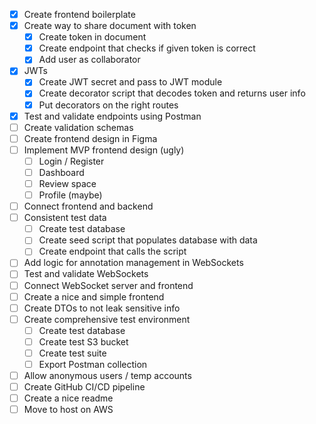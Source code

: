 - [X] Create frontend boilerplate
- [X] Create way to share document with token
    - [X] Create token in document
    - [X] Create endpoint that checks if given token is correct
    - [X] Add user as collaborator
- [X] JWTs
    - [X] Create JWT secret and pass to JWT module
    - [X] Create decorator script that decodes token and returns user info
    - [X] Put decorators on the right routes
- [X] Test and validate endpoints using Postman
- [ ] Create validation schemas
- [ ] Create frontend design in Figma
- [ ] Implement MVP frontend design (ugly)
    - [ ] Login / Register
    - [ ] Dashboard
    - [ ] Review space
    - [ ] Profile (maybe)
- [ ] Connect frontend and backend
- [ ] Consistent test data
    - [ ] Create test database
    - [ ] Create seed script that populates database with data
    - [ ] Create endpoint that calls the script
- [ ] Add logic for annotation management in WebSockets
- [ ] Test and validate WebSockets
- [ ] Connect WebSocket server and frontend
- [ ] Create a nice and simple frontend
- [ ] Create DTOs to not leak sensitive info
- [ ] Create comprehensive test environment
    - [ ] Create test database
    - [ ] Create test S3 bucket
    - [ ] Create test suite
    - [ ] Export Postman collection
- [ ] Allow anonymous users / temp accounts
- [ ] Create GitHub CI/CD pipeline
- [ ] Create a nice readme
- [ ] Move to host on AWS
